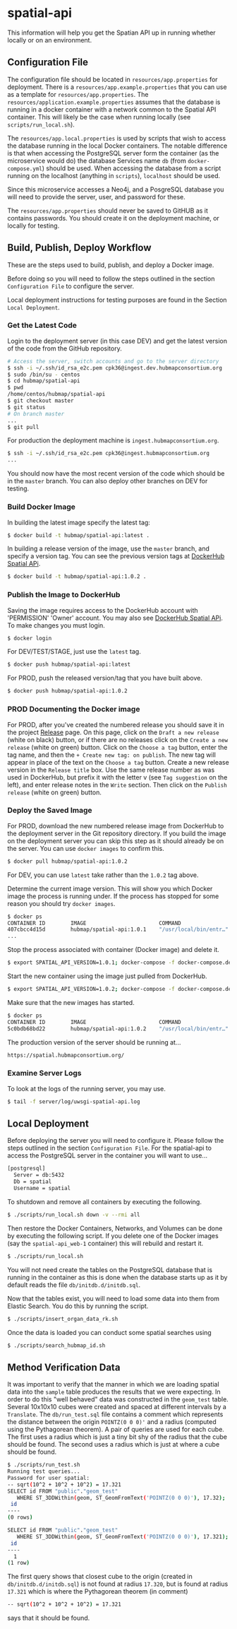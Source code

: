 # spatial-api

This information will help you get the Spatian API up in running whether locally or on an environment.

## Configuration File

The configuration file should be located in `resources/app.properties` for deployment.
There is a `resources/app.example.properties` that you can use as a template for `resources/app.properties`.
The `resources/application.example.properties` assumes that the database is running in
a docker container with a network common to the Spatial API container.
This will likely be the case when running locally (see `scripts/run_local.sh`).

The `resources/app.local.properties` is used by scripts that wish to access the database
running in the local Docker containers.
The notable difference is that when accessing the PostgreSQL server form the container
(as the microservice would do) the database Services name `db` (from `docker-compose.yml`) should be used.
When accessing the database from a script running on the localhost (anything in `scripts`), `localhost` should be used.

Since this microservice accesses a Neo4j, and a PosgreSQL database you will need to provide the server,
user, and password for these.

The `resources/app.properties` should never be saved to GitHUB as it contains passwords.
You should create it on the deployment machine, or locally for testing.


## Build, Publish, Deploy Workflow
These are the steps used to build, publish, and deploy a Docker image.

Before doing so you will need to follow the steps outlined in the section `Configuration File`
to configure the server.

Local deployment instructions for testing purposes are found in the Section `Local Deployment`.

### Get the Latest Code
Login to the deployment server (in this case DEV) and get the latest version of the code from the GitHub repository.
```bash
# Access the server, switch accounts and go to the server directory
$ ssh -i ~/.ssh/id_rsa_e2c.pem cpk36@ingest.dev.hubmapconsortium.org
$ sudo /bin/su - centos
$ cd hubmap/spatial-api
$ pwd
/home/centos/hubmap/spatial-api
$ git checkout master
$ git status
# On branch master
...
$ git pull
```
For production the deployment machine is `ingest.hubmapconsortium.org`.
```bash
$ ssh -i ~/.ssh/id_rsa_e2c.pem cpk36@ingest.hubmapconsortium.org
...
```
You should now have the most recent version of the code which should be in the `master` branch.
You can also deploy other branches on DEV for testing.

### Build Docker Image
In building the latest image specify the latest tag:
````bash
$ docker build -t hubmap/spatial-api:latest .
````

In building a release version of the image, use the `master` branch, and specify a version tag.
You can see the previous version tags at [DockerHub Spatial APi](https://github.com/hubmapconsortium/spatial-api/releases/).
````bash
$ docker build -t hubmap/spatial-api:1.0.2 .
````

### Publish the Image to DockerHub
Saving the image requires access to the DockerHub account with 'PERMISSION' 'Owner' account.
You may also see [DockerHub Spatial APi](https://github.com/hubmapconsortium/spatial-api/releases/).
To make changes you must login.
````bash
$ docker login
````

For DEV/TEST/STAGE, just use the `latest` tag.
````bash
$ docker push hubmap/spatial-api:latest
````

For PROD, push the released version/tag that you have built above.
````bash
$ docker push hubmap/spatial-api:1.0.2
````

### PROD Documenting the Docker image
For PROD, after you've created the numbered release you should save it in
the project [Release](https://github.com/hubmapconsortium/spatial-api/releases/) page.
On this page, click on the `Draft a new release` (white on black) button, or if there are no releases
click on the `Create a new release` (white on green) button.
Click on the `Choose a tag` button, enter the tag name, and then the `+ Create new tag: on publish`.
The new tag will appear in place of the text on the `Choose a tag` button.
Create a new release version in the `Release title` box.
Use the same release number as was used in DockerHub, but prefix it with the letter v (see `Tag suggestion` on the left),
and enter release notes in the `Write` section.
Then click on the `Publish release` (white on green) button.

### Deploy the Saved Image
For PROD, download the new numbered release image from DockerHub to the deployment server in the Git repository
directory. If you build the image on the deployment server you can skip this step as it should already be on the server.
You can use `docker images` to confirm this.
````bash
$ docker pull hubmap/spatial-api:1.0.2
````
For DEV, you can use `latest` take rather than the `1.0.2` tag above.

Determine the current image version. This will show you which Docker image the process is running under.
If the process has stopped for some reason you should try `docker images`.
````bash
$ docker ps
CONTAINER ID        IMAGE                       COMMAND                  CREATED             STATUS                  PORTS                          NAMES
407cbcc4d15d        hubmap/spatial-api:1.0.1    "/usr/local/bin/entr…"   3 weeks ago         Up 3 weeks (healthy)    0.0.0.0:5000->5000/tcp         spatial-api
...
````
Stop the process associated with container (Docker image) and delete it.
````bash
$ export SPATIAL_API_VERSION=1.0.1; docker-compose -f docker-compose.deployment.yml down --rmi all
````
Start the new container using the image just pulled from DockerHub.
````bash
$ export SPATIAL_API_VERSION=1.0.2; docker-compose -f docker-compose.deployment.yml up -d --no-build
````

Make sure that the new images has started.
````bash
$ docker ps
CONTAINER ID        IMAGE                       COMMAND                  CREATED             STATUS                            PORTS                       NAMES
5c0bdb68bd22        hubmap/spatial-api:1.0.2    "/usr/local/bin/entr…"   6 seconds ago       Up 4 seconds (health: starting)   0.0.0.0:5000->5000/tcp      spatial-api
````

The production version of the server should be running at...
````bash
https://spatial.hubmapconsortium.org/
````

### Examine Server Logs
To look at the logs of the running server, you may use.
```bash
$ tail -f server/log/uwsgi-spatial-api.log
```

## Local Deployment

Before deploying the server you will need to configure it.
Please follow the steps outlined in the section `Configuration File`.
For the spatial-api to access the PostgreSQL server in the container you will
want to use...
```bash
[postgresql]
  Server = db:5432
  Db = spatial
  Username = spatial
```

To shutdown and remove all containers by executing the following.
```bash
$ ./scripts/run_local.sh down -v --rmi all
```

Then restore the Docker Containers, Networks, and Volumes can be done by executing the following script.
If you delete one of the Docker images (say the `spatial-api_web-1` container) this will rebuild and restart it.
```bash
$ ./scripts/run_local.sh
```

You will not need create the tables on the PostgreSQL database that is running in the container
as this is done when the database starts up as it by default reads the file `db/initdb.d/initdb.sql`.

Now that the tables exist, you will need to load some data into them from Elastic Search.
You do this by running the script.
```bash
$ ./scripts/insert_organ_data_rk.sh
```

Once the data is loaded you can conduct some spatial searches using
```bash
$ ./scripts/search_hubmap_id.sh
```

## Method Verification Data

It was important to verify that the manner in which we are loading spatial data into the `sample` table produces
the results that we were expecting.
In order to do this "well behaved" data was constructed in the `geom_test` table.
Several 10x10x10 cubes were created and spaced at different intervals by a `Translate`.
The `db/run_test.sql` file contains a comment which represents the distance between the origin `POINTZ(0 0 0)'`
and a radius (computed using the Pythagorean theorem). A pair of queries are used for each cube.
The first uses a radius which is just a tiny bit shy of the radius that the cube should be found.
The second uses a radius which is just at where a cube should be found.
```bash
$ ./scripts/run_test.sh
Running test queries...
Password for user spatial: 
-- sqrt(10^2 + 10^2 + 10^2) = 17.321
SELECT id FROM "public"."geom_test"
   WHERE ST_3DDWithin(geom, ST_GeomFromText('POINTZ(0 0 0)'), 17.32);
 id 
----
(0 rows)

SELECT id FROM "public"."geom_test"
   WHERE ST_3DDWithin(geom, ST_GeomFromText('POINTZ(0 0 0)'), 17.321);
 id 
----
  1
(1 row)
```
The first query shows that closest cube to the origin (created in `db/initdb.d/initdb.sql`) is not found
at radius `17.320`, but is found at radius `17.321` which is where the Pythagorean theorem (in comment)
```bash
-- sqrt(10^2 + 10^2 + 10^2) = 17.321
```
says that it should be found.
